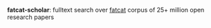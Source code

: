 
**fatcat-scholar**: fulltext search over [fatcat](https://fatcat.wiki) corpus
of 25+ million open research papers

